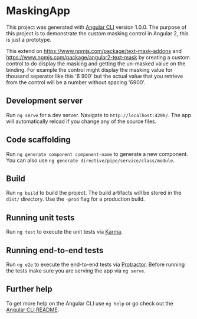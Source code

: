 # MaskingApp

This project was generated with [Angular CLI](https://github.com/angular/angular-cli) version 1.0.0.
The purpose of this project is to demonstrate the custom masking control in Angular 2, this is just a prototype.

This extend on https://www.npmjs.com/package/text-mask-addons and https://www.npmjs.com/package/angular2-text-mask by creating a custom control to do display the masking and getting the un-masked value on the binding. For example the control might display the masking value  for thousand seperator like this '6 900' but the actual value that you retrieve from the control will be a number without spacing '6900'. 

## Development server

Run `ng serve` for a dev server. Navigate to `http://localhost:4200/`. The app will automatically reload if you change any of the source files.

## Code scaffolding

Run `ng generate component component-name` to generate a new component. You can also use `ng generate directive/pipe/service/class/module`.

## Build

Run `ng build` to build the project. The build artifacts will be stored in the `dist/` directory. Use the `-prod` flag for a production build.

## Running unit tests

Run `ng test` to execute the unit tests via [Karma](https://karma-runner.github.io).

## Running end-to-end tests

Run `ng e2e` to execute the end-to-end tests via [Protractor](http://www.protractortest.org/).
Before running the tests make sure you are serving the app via `ng serve`.

## Further help

To get more help on the Angular CLI use `ng help` or go check out the [Angular CLI README](https://github.com/angular/angular-cli/blob/master/README.md).
